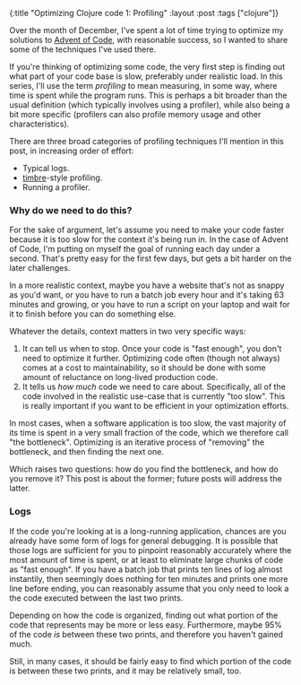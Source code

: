 {:title "Optimizing Clojure code 1: Profiling"
 :layout :post
 :tags ["clojure"]}

Over the month of December, I've spent a lot of time trying to optimize my
solutions to [Advent of Code][aoc], with reasonable success, so I wanted to
share some of the techniques I've used there.

If you're thinking of optimizing some code, the very first step is finding out
what part of your code base is slow, preferably under realistic load. In this
series, I'll use the term _profiling_ to mean measuring, in some way, where
time is spent while the program runs. This is perhaps a bit broader than the
usual definition (which typically involves using a profiler), while also being
a bit more specific (profilers can also profile memory usage and other
characteristics).

There are three broad categories of profiling techniques I'll mention in this
post, in increasing order of effort:

- Typical logs.
- [timbre]-style profiling.
- Running a profiler.

### Why do we need to do this?

For the sake of argument, let's assume you need to make your code faster
because it is too slow for the context it's being run in. In the case of Advent
of Code, I'm putting on myself the goal of running each day under a second.
That's pretty easy for the first few days, but gets a bit harder on the later
challenges.

In a more realistic context, maybe you have a website that's not as snappy as
you'd want, or you have to run a batch job every hour and it's taking 63
minutes and growing, or you have to run a script on your laptop and wait for it
to finish before you can do something else.

Whatever the details, context matters in two very specific ways:

1. It can tell us when to stop. Once your code is "fast enough", you don't need
   to optimize it further. Optimizing code often (though not always) comes at a
   cost to maintainability, so it should be done with some amount of reluctance on
   long-lived production code.
2. It tells us _how much_ code we need to care about. Specifically, all of the
   code involved in the realistic use-case that is currently "too slow". This
   is really important if you want to be efficient in your optimization efforts.

In most cases, when a software application is too slow, the vast majority of
its time is spent in a very small fraction of the code, which we therefore call
"the bottleneck". Optimizing is an iterative process of "removing" the
bottleneck, and then finding the next one.

Which raises two questions: how do you find the bottleneck, and how do you
remove it? This post is about the former; future posts will address the latter.

### Logs

If the code you're looking at is a long-running application, chances are you
already have some form of logs for general debugging. It is possible that those
logs are sufficient for you to pinpoint reasonably accurately where the most
amount of time is spent, or at least to eliminate large chunks of code as "fast
enough". If you have a batch job that prints ten lines of log almost
instantily, then seemingly does nothing for ten minutes and prints one more
line before ending, you can reasonably assume that you only need to look a the
code executed between the last two prints.

Depending on how the code is organized, finding out what portion of the code
that represents may be more or less easy. Furthermore, maybe 95% of the code
_is_ between these two prints, and therefore you haven't gained much.

Still, in many cases, it should be fairly easy to find which portion of the
code is between these two prints, and it may be relatively small, too.




[aoc]: https://adventofcode.com
[timbre]: https://github.com/ptaoussanis/timbre

